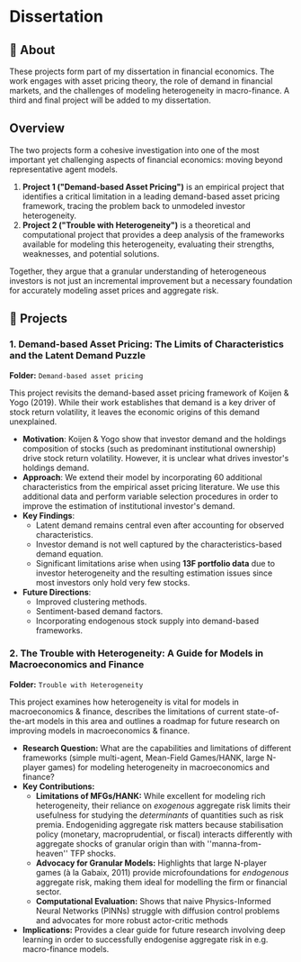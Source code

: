 # Dissertation

## 📌 About  
These projects form part of my dissertation in financial economics. The work engages with asset pricing theory, the role of demand in financial markets, and the challenges of modeling heterogeneity in macro-finance. A third and final project will be added to my dissertation.


## Overview

The two projects form a cohesive investigation into one of the most important yet challenging aspects of financial economics: moving beyond representative agent models.

1. **Project 1 ("Demand-based Asset Pricing")** is an empirical project that identifies a critical limitation in a leading demand-based asset pricing framework, tracing the problem back to unmodeled investor heterogeneity.
2. **Project 2 ("Trouble with Heterogeneity")** is a theoretical and computational project that provides a deep analysis of the frameworks available for modeling this heterogeneity, evaluating their strengths, weaknesses, and potential solutions.

Together, they argue that a granular understanding of heterogeneous investors is not just an incremental improvement but a necessary foundation for accurately modeling asset prices and aggregate risk.

## 📂 Projects 

### 1. Demand-based Asset Pricing: The Limits of Characteristics and the Latent Demand Puzzle

**Folder:** `Demand-based asset pricing`

This project revisits the demand-based asset pricing framework of Koijen & Yogo (2019). While their work establishes that demand is a key driver of stock return volatility, it leaves the economic origins of this demand unexplained.

- **Motivation**: Koijen & Yogo show that investor demand and the holdings composition of stocks (such as predominant institutional ownership) drive stock return volatility. However, it is unclear what drives investor's holdings demand.  
- **Approach**: We extend their model by incorporating 60 additional characteristics from the empirical asset pricing literature. We use this additional data and perform variable selection procedures in order to improve the estimation of institutional investor's demand.  
- **Key Findings**:  
  - Latent demand remains central even after accounting for observed characteristics.  
  - Investor demand is not well captured by the characteristics-based demand equation.  
  - Significant limitations arise when using **13F portfolio data** due to investor heterogeneity and the resulting estimation issues since most investors only hold very few stocks.  
- **Future Directions**:  
  - Improved clustering methods.  
  - Sentiment-based demand factors.  
  - Incorporating endogenous stock supply into demand-based frameworks. 

### 2. The Trouble with Heterogeneity: A Guide for Models in Macroeconomics and Finance

**Folder:** `Trouble with Heterogeneity`

This project examines how heterogeneity is vital for models in macroeconomics & finance, describes the limitations of current state-of-the-art models in this area and outlines a roadmap for future research on improving models in macroeconomics & finance.  

- **Research Question:** What are the capabilities and limitations of different frameworks (simple multi-agent, Mean-Field Games/HANK, large N-player games) for modeling heterogeneity in macroeconomics and finance?
- **Key Contributions:**
  - **Limitations of MFGs/HANK:** While excellent for modeling rich heterogeneity, their reliance on *exogenous* aggregate risk limits their usefulness for studying the *determinants* of quantities such as risk premia. Endogeniding aggregate risk matters because stabilisation policy (monetary, macroprudential, or fiscal) interacts differently with aggregate shocks of granular origin than with ''manna-from-heaven'' TFP shocks.
  - **Advocacy for Granular Models:** Highlights that large N-player games (à la Gabaix, 2011) provide microfoundations for *endogenous* aggregate risk, making them ideal for modelling the firm or financial sector.
  - **Computational Evaluation:** Shows that naive Physics-Informed Neural Networks (PINNs) struggle with diffusion control problems and advocates for more robust actor-critic methods
- **Implications:** Provides a clear guide for future research involving deep learning in order to successfully endogenise aggregate risk in e.g. macro-finance models.
